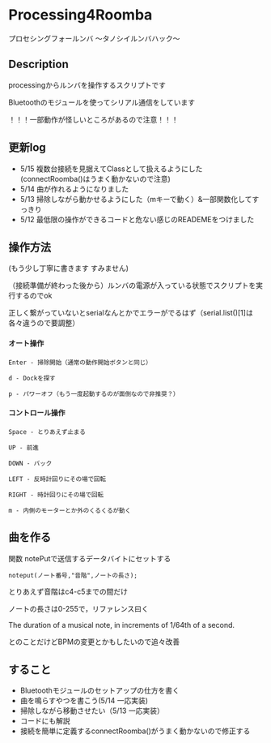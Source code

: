 # Processing4Roomba
プロセシングフォールンバ ～タノシイルンバハック～

## Description
processingからルンバを操作するスクリプトです

Bluetoothのモジュールを使ってシリアル通信をしています

！！！一部動作が怪しいところがあるので注意！！！

## 更新log
- 5/15 複数台接続を見据えてClassとして扱えるようにした(connectRoomba()はうまく動かないので注意)
- 5/14 曲が作れるようになりました
- 5/13 掃除しながら動かせるようにした（mキーで動く）&一部関数化してすっきり
- 5/12 最低限の操作ができるコードと危ない感じのREADEMEをつけました

## 操作方法

(もう少し丁寧に書きます すみません)

（接続準備が終わった後から）ルンバの電源が入っている状態でスクリプトを実行するのでok

正しく繋がっていないとserialなんとかでエラーがでるはず（serial.list()[1]は各々違うので要調整）

#### オート操作
    Enter - 掃除開始（通常の動作開始ボタンと同じ）

    d - Dockを探す

    p - パワーオフ（もう一度起動するのが面倒なので非推奨？）


#### コントロール操作

    Space - とりあえず止まる

    UP - 前進

    DOWN - バック

    LEFT - 反時計回りにその場で回転

    RIGHT - 時計回りにその場で回転
    
    m - 内側のモーターとか外のくるくるが動く
    

## 曲を作る
関数 notePutで送信するデータバイトにセットする

    noteput(ノート番号,"音階",ノートの長さ);
    
とりあえず音階はc4-c5までの間だけ

ノートの長さは0-255で，リファレンス曰く

The duration of a musical note, in increments of 1/64th of a second.

とのことだけどBPMの変更とかもしたいので追々改善

## すること
- Bluetoothモジュールのセットアップの仕方を書く
- 曲を鳴らすやつを書こう(5/14 一応実装)
- 掃除しながら移動させたい（5/13 一応実装）
- コードにも解説
- 接続を簡単に定義するconnectRoomba()がうまく動かないので修正する
